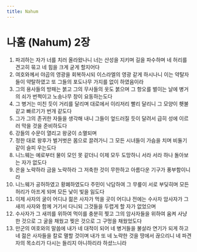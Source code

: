 ```yaml
---
title: Nahum
---
```


# 나훔 (Nahum) 2장
1. 파괴하는 자가 너를 치러 올라왔나니 너는 산성을 지키며 길을 파수하며 네 허리를 견고히 묶고 네 힘을 크게 굳게 할지어다
1. 여호와께서 야곱의 영광을 회복하시되 이스라엘의 영광 같게 하시나니 이는 약탈자들이 약탈하였고 또 그들의 포도나무 가지를 없이 하였음이라
1. 그의 용사들의 방패는 붉고 그의 무사들의 옷도 붉으며 그 항오를 벌이는 날에 병거의 쇠가 번쩍이고 노송나무 창이 요동하는도다
1. 그 병거는 미친 듯이 거리를 달리며 대로에서 이리저리 빨리 달리니 그 모양이 횃불 같고 빠르기가 번개 같도다
1. 그가 그의 존귀한 자들을 생각해 내니 그들이 엎드러질 듯이 달려서 급히 성에 이르러 막을 것을 준비하도다
1. 강들의 수문이 열리고 왕궁이 소멸되며
1. 정한 대로 왕후가 벌거벗은 몸으로 끌려가니 그 모든 시녀들이 가슴을 치며 비둘기 같이 슬피 우는도다
1. 니느웨는 예로부터 물이 모인 못 같더니 이제 모두 도망하니 서라 서라 하나 돌아보는 자가 없도다
1. 은을 노략하라 금을 노략하라 그 저축한 것이 무한하고 아름다운 기구가 풍부함이니라
1. 니느웨가 공허하였고 황폐하였도다 주민이 낙담하여 그 무릎이 서로 부딪히며 모든 허리가 아프게 되며 모든 낯이 빛을 잃도다
1. 이제 사자의 굴이 어디냐 젊은 사자가 먹을 곳이 어디냐 전에는 수사자 암사자가 그 새끼 사자와 함께 거기서 다니되 그것들을 두렵게 할 자가 없었으며
1. 수사자가 그 새끼를 위하여 먹이를 충분히 찢고 그의 암사자들을 위하여 움켜 사냥한 것으로 그 굴을 채웠고 찢은 것으로 그 구멍을 채웠었도다
1. 만군의 여호와의 말씀에 내가 네 대적이 되어 네 병거들을 불살라 연기가 되게 하고 네 젊은 사자들을 칼로 멸할 것이며 내가 또 네 노략한 것을 땅에서 끊으리니 네 파견자의 목소리가 다시는 들리지 아니하리라 하셨느니라